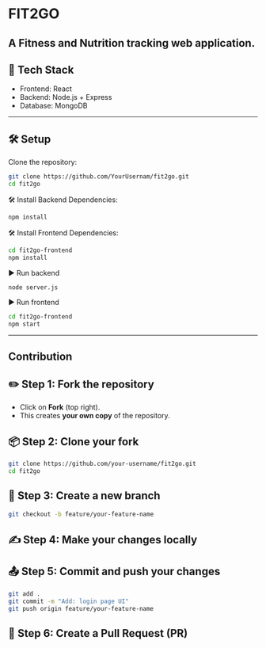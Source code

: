 # FIT2GO 
A Fitness and Nutrition tracking web application.
---
## 🚀 Tech Stack
- Frontend: React 
- Backend: Node.js + Express
- Database: MongoDB
---
## 🛠 Setup

Clone the repository:

```bash
git clone https://github.com/YourUsernam/fit2go.git
cd fit2go
```

🛠 Install Backend Dependencies:

```bash
npm install
```

🛠 Install Frontend Dependencies:

```bash
cd fit2go-frontend
npm install
```

▶️ Run backend

```bash
node server.js
```
▶️ Run frontend

```bash
cd fit2go-frontend
npm start
```
---
## Contribution

## ✏️ Step 1: Fork the repository
 
- Click on **Fork** (top right).  
- This creates **your own copy** of the repository.

 ## 📦 Step 2: Clone your fork

```bash
git clone https://github.com/your-username/fit2go.git
cd fit2go
```

## 🌱 Step 3: Create a new branch

```bash
git checkout -b feature/your-feature-name
```

## ✍ Step 4: Make your changes locally

## 📤 Step 5: Commit and push your changes

```bash
git add .
git commit -m "Add: login page UI"
git push origin feature/your-feature-name
```
🔄 Step 6: Create a Pull Request (PR)
---
